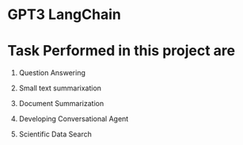 # GPT3 LangChain

# Task Performed in this project are

1. Question Answering

2. Small text summarixation

3. Document Summarization

4. Developing Conversational Agent

5. Scientific Data Search

